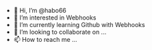 - 👋 Hi, I’m @habo66
- 👀 I’m interested in Webhooks
- 🌱 I’m currently learning Github with Webhooks
- 💞️ I’m looking to collaborate on ...
- 📫 How to reach me ...

<!---
habo66/habo66 is a ✨ special ✨ repository because its `README.md` (this file) appears on your GitHub profile.
You can click the Preview link to take a look at your changes.
--->
